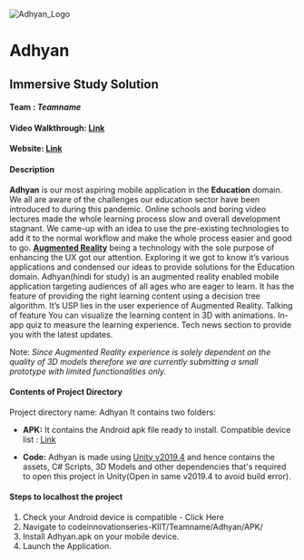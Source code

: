 
![Adhyan_Logo](https://user-images.githubusercontent.com/43271546/109977532-ea685c00-7d22-11eb-80db-05b38b3547c6.png)

# Adhyan
## Immersive Study Solution
#### **Team :** *Teamname*
#### **Video Walkthrough:** [Link](https://drive.google.com/file/d/1kdjFySwUpEFdY5VY3iAE0VahWF9rxZ-C/view?usp=sharing) 
#### **Website:** [Link](https://praddy2009.github.io/portfolio/Projects/Adhyan.html)

#### Description
**Adhyan** is our most aspiring mobile application in the **Education** domain. We all are aware of the challenges our education sector have been introduced to during this pandemic. Online schools and boring video lectures made the whole learning process slow and overall development stagnant. 
We came-up with an idea to use the pre-existing technologies to add it to the normal workflow and make the whole process easier and good to go. [**Augmented Reality**](https://en.wikipedia.org/wiki/Augmented_reality) being a technology with the sole purpose of enhancing the UX got our attention. Exploring it we got to know it’s various applications and condensed our ideas to provide solutions for the Education domain.
Adhyan(hindi for study) is an augmented reality enabled mobile application targeting audiences of all ages who are eager to learn. It has the feature of providing the right learning content using a decision tree algorithm. It’s USP lies in the user experience of Augmented Reality.
Talking of feature 
You can visualize the learning content in 3D with animations.
In-app quiz to measure the learning experience.
Tech news section to provide you with the latest updates.
  
  Note: *Since Augmented Reality experience is solely dependent on the quality of 3D models therefore we are currently submitting a small prototype with limited functionalities only.*

#### Contents of Project Directory
Project directory name: Adhyan
It contains two folders:
- **APK:**
It contains the Android apk file ready to install.
Compatible device list : [Link](https://github.com/Praddy2009/Adhyan_App/blob/main/Teamname/Adhyan/APK/Adhyan.apk) 


- **Code:**
Adhyan is made using [Unity v2019.4](https://unity3d.com/get-unity/download/archive) and hence contains the assets, C# Scripts, 3D Models and other dependencies that's required to open this project in Unity(Open in same v2019.4 to avoid build error).

#### Steps to localhost the project
1. Check your Android device is compatible - Click Here
2. Navigate to codeinnovationseries-KIIT/Teamname/Adhyan/APK/
3. Install Adhyan.apk on your mobile device.
4. Launch the Application.


